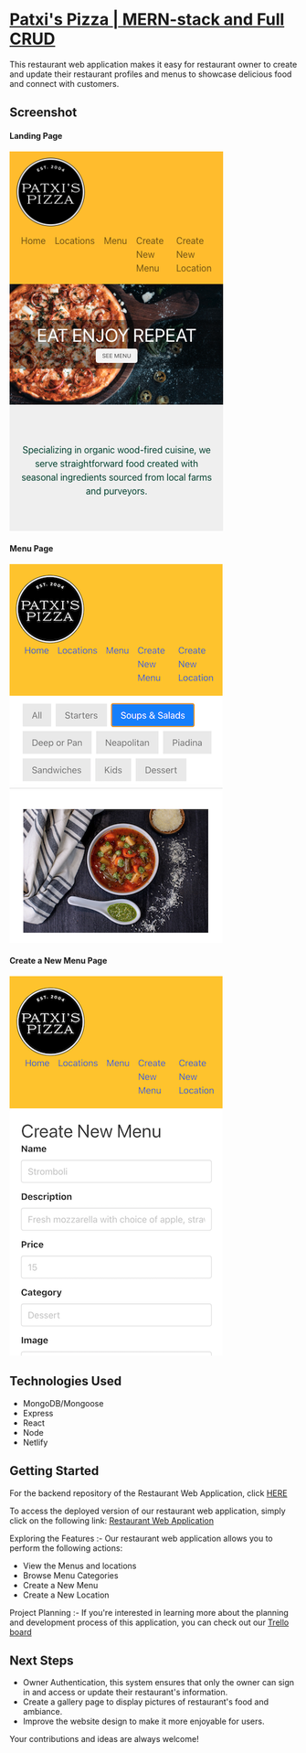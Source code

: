 # [Patxi's Pizza | MERN-stack and Full CRUD](https://patxispizza.netlify.app)
This restaurant web application makes it easy for restaurant owner to create and update their restaurant profiles and menus to showcase delicious food and connect with customers.

## Screenshot
#### Landing Page
![Landing Page](public/assets/images/restaurant-1.png)

#### Menu Page
![Menu Page](public/assets/images/restaurant-2.png)

#### Create a New Menu Page
![Create a New Menu Page](public/assets/images/restaurant-5.png)

## Technologies Used
- MongoDB/Mongoose
- Express
- React
- Node
- Netlify

## Getting Started
For the backend repository of the Restaurant Web Application, click [HERE](https://github.com/Apple-supaporn/project-3-restaurant-app-backend)

To access the deployed version of our restaurant web application, simply click on the following link: [Restaurant Web Application](https://patxispizza.netlify.app)

Exploring the Features :-
Our restaurant web application allows you to perform the following actions:
- View the Menus and locations
- Browse Menu Categories
- Create a New Menu
- Create a New Location

Project Planning :-
If you're interested in learning more about the planning and development process of this application, you can check out our [Trello board](https://trello.com/b/EFES3mM3/restaurant-project-3)

## Next Steps
- Owner Authentication, this system ensures that only the owner can sign in and access or update their restaurant's information.
- Create a gallery page to display pictures of restaurant's food and ambiance.
- Improve the website design to make it more enjoyable for users.

Your contributions and ideas are always welcome!
